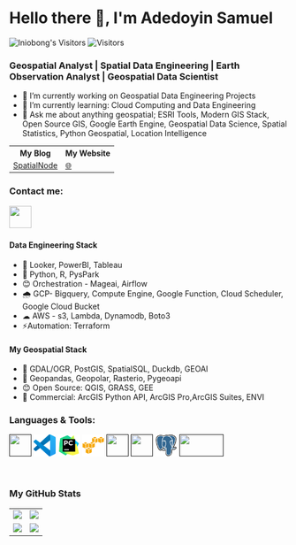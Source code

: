 # Hello there 👋, I'm Adedoyin Samuel
![Iniobong's Visitors](https://komarev.com/ghpvc/?username=sammyis&color=green)
<img src="https://visitor-badge.laobi.icu/badge?page_id=sammyGIS" alt="Visitors"/>

### Geospatial Analyst | Spatial Data Engineering | Earth Observation Analyst | Geospatial Data Scientist

- 🔭 I’m currently working on Geospatial Data Engineering Projects
- 🌱 I’m currently learning: Cloud Computing and Data Engineering
- 💬 Ask me about anything geospatial; ESRI Tools, Modern GIS Stack, Open Source GIS, Google Earth Engine, Geospatial Data Science, Spatial Statistics, Python Geospatial, Location Intelligence



<table>
    <tr>
        <th>My Blog</th>
        <th>My Website</th>
    </tr>
    <tr>
        <td>
            <a href="https://spatialnode.net/sammygis"<img src=""/>SpatialNode</a>
        </td>
        <td>
            <a href="https://sammygis.github.io/">🌐</a>
        </td> 
    </tr>
</table>

### Contact me:

<a href="linkedin.com/in/adedoyin-samuel-ajeyomi"><img src="https://www.vectorlogo.zone/logos/linkedin/linkedin-icon.svg" width="40" height="40"/></a>

#### Data Engineering Stack
- 🔭 Looker, PowerBI, Tableau
- 🌱 Python, R, PysPark
- 😊 Orchestration - Mageai, Airflow
- 🌧 GCP- Bigquery, Compute Engine, Google Function, Cloud Scheduler, Google Cloud Bucket
- ☁ AWS - s3, Lambda, Dynamodb, Boto3
- ⚡Automation: Terraform


#### My Geospatial Stack
- 🔭 GDAL/OGR, PostGIS, SpatialSQL, Duckdb, GEOAI
- 🌱 Geopandas, Geopolar, Rasterio, Pygeoapi
- 😊 Open Source: QGIS, GRASS, GEE
- 🔭 Commercial: ArcGIS Python API, ArcGIS Pro,ArcGIS Suites, ENVI

### Languages & Tools:
<a href=""><img src=https://www.vectorlogo.zone/logos/python/python-ar21.svg width="40" height="40"/></a>
<a href=""><img src="https://github.com/devicons/devicon/blob/v2.13.0/icons/vscode/vscode-original.svg" width="40" height="40"/></a>
<a href=""><img src="https://github.com/devicons/devicon/blob/v2.13.0/icons/pycharm/pycharm-original.svg" width="40" height="40"/></a>
<a href=""><img src="https://github.com/devicons/devicon/blob/v2.13.0/icons/amazonwebservices/amazonwebservices-original.svg" width="40" height="40"/></a>
<a href=""><img src="https://www.vectorlogo.zone/logos/google_cloud/google_cloud-ar21.svg" width="40" height="40"/></a>
<a href=""><img src="https://www.vectorlogo.zone/logos/serverless/serverless-icon.svg" width="40" height="40"/></a>
<a href=""><img src="https://github.com/devicons/devicon/blob/v2.13.0/icons/postgresql/postgresql-original.svg" width="40" height="40"/></a>
<a href=""><img src="https://www.vectorlogo.zone/logos/google_bigquery/google_bigquery-ar21.svg" width="80" height="40"/></a> 

<br>

### My GitHub Stats

<table>
    <tr>
        <td>
            <img src="https://github-profile-trophy.vercel.app/?username=sammyGIS&row=3&column=4&no-bg=true"/>
        </td>
        <td>
            <img src="https://github-readme-streak-stats.herokuapp.com/?user=sammyGIS"/>
        </td> 
    </tr>
    <tr>
        <td>
            <img src="https://github-readme-stats.vercel.app/api?username=sammyGIS&count_private=true&show_icons=true&theme=tokyonight"/>
        </td>
        <td>
            <img src="https://github-readme-stats.vercel.app/api/top-langs/?                                                                            
                   username=SammyGIS&langs_count=10&layout=compact&hide=php,scss,css,html,batchfile,gherkin,freemarker,xslt,tsql,ruby"/>
        </td>
    </tr>
</table>



